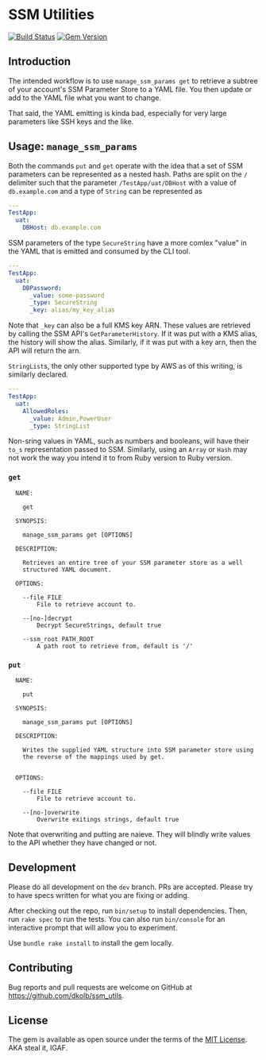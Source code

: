 # SSM Utilities

[![Build Status](https://travis-ci.org/dkolb/ssm_utils.svg?branch=master)](https://travis-ci.org/dkolb/ssm_utils)
[![Gem Version](https://badge.fury.io/rb/ssm_utils.svg)](https://badge.fury.io/rb/ssm_utils)

## Introduction
The intended workflow is to use `manage_ssm_params get` to retrieve a subtree
of your account's SSM Parameter Store to a YAML file.  You then update or add
to the YAML file what you want to change.

That said, the YAML emitting is kinda bad, especially for very large parameters
like SSH keys and the like.

## Usage: `manage_ssm_params`

Both the commands `put` and `get` operate with the idea that a set of SSM
parameters can be represented as a nested hash.  Paths are split on the `/`
delimiter such that the parameter `/TestApp/uat/DBHost` with a value of 
`db.example.com` and a type of `String` can be represented as

```yaml
---
TestApp:
  uat:
    DBHost: db.example.com
```

SSM parameters of the type `SecureString` have a more comlex "value" in the
YAML that is emitted and consumed by the CLI tool.

```yaml
---
TestApp:
  uat:
    DBPassword:
      _value: some-password
      _type: SecureString
      _key: alias/my_key_alias
```

Note that `_key` can also be a full KMS key ARN.  These values are retrieved
by calling the SSM API's `GetParameterHistory`.  If it was put with a KMS 
alias, the history will show the alias.  Similarly, if it was put with a key
arn, then the API will return the arn.

`StringList`s, the only other supported type by AWS as of this writing, is
similarly declared.

```yaml
---
TestApp:
  uat:
    AllowedRoles:
      _value: Admin,PowerUser
      _type: StringList
```

Non-sring values in YAML, such as numbers and booleans, will have their
`to_s` representation passed to SSM.  Similarly, using an `Array` or `Hash` may
not work the way you intend it to from Ruby version to Ruby version.

### `get`

```
  NAME:

    get

  SYNOPSIS:

    manage_ssm_params get [OPTIONS]

  DESCRIPTION:

    Retrieves an entire tree of your SSM parameter store as a well
    structured YAML document.

  OPTIONS:

    --file FILE
        File to retrieve account to.

    --[no-]decrypt
        Decrypt SecureStrings, default true

    --ssm_root PATH_ROOT
        A path root to retrieve from, default is '/'
```

### `put`
```
  NAME:

    put

  SYNOPSIS:

    manage_ssm_params put [OPTIONS]

  DESCRIPTION:

    Writes the supplied YAML structure into SSM parameter store using
    the reverse of the mappings used by get.


  OPTIONS:

    --file FILE
        File to retrieve account to.

    --[no-]overwrite
        Overwrite exitings strings, default true
```

Note that overwriting and putting are naieve.  They will blindly write values
to the API whether they have changed or not.


## Development

Please do all development on the `dev` branch.  PRs are accepted.  Please try
to have specs written for what you are fixing or adding.

After checking out the repo, run `bin/setup` to install dependencies. Then, 
run `rake spec` to run the tests. You can also run `bin/console` for an 
interactive prompt that will allow you to experiment.


Use `bundle rake install` to install the gem locally.

## Contributing

Bug reports and pull requests are welcome on GitHub at 
https://github.com/dkolb/ssm_utils.

## License

The gem is available as open source under the terms of the 
[MIT License](https://opensource.org/licenses/MIT).  AKA steal it, IGAF.
